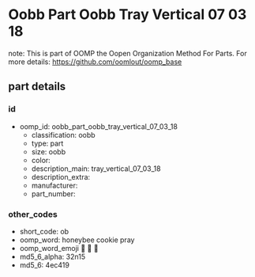# Oobb Part Oobb Tray Vertical 07 03 18  

note: This is part of OOMP the Oopen Organization Method For Parts. For more details: https://github.com/oomlout/oomp_base

##  part details





### id
* oomp_id: oobb_part_oobb_tray_vertical_07_03_18
  * classification: oobb
  * type: part
  * size: oobb
  * color: 
  * description_main: tray_vertical_07_03_18
  * description_extra: 
  * manufacturer: 
  * part_number: 

### other_codes
* short_code: ob
* oomp_word: honeybee cookie pray
* oomp_word_emoji :honeybee: :cookie: :pray:
* md5_6_alpha: 32n15
* md5_6: 4ec419